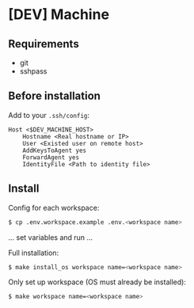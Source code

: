 # [DEV] Machine

## Requirements
- git
- sshpass

## Before installation

Add to your `.ssh/config`:
```
Host <$DEV_MACHINE_HOST>
    Hostname <Real hostname or IP>
    User <Existed user on remote host>
    AddKeysToAgent yes
    ForwardAgent yes
    IdentityFile <Path to identity file>
```

## Install

Config for each workspace:

```bash
$ cp .env.workspace.example .env.<workspace name>
```

... set variables and run ...

Full installation:

```bash
$ make install_os workspace name=<workspace name>
```

Only set up workspace (OS must already be installed):

```bash
$ make workspace name=<workspace name>
```
